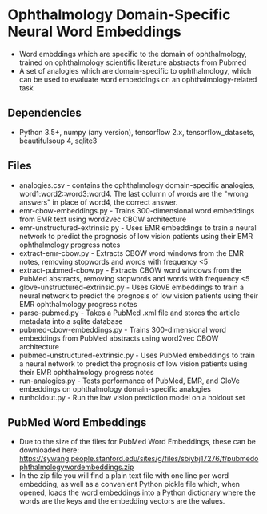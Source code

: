 # Ophthalmology Domain-Specific Neural Word Embeddings

- Word embddings which are specific to the domain of ophthalmology, trained on ophthalmology scientific literature abstracts from Pubmed 
- A set of analogies which are domain-specific to ophthalmology, which can be used to evaluate word embeddings on an ophthalmology-related task

## Dependencies 
- Python 3.5+, numpy (any version), tensorflow 2.x, tensorflow_datasets, beautifulsoup 4, sqlite3

## Files 
- analogies.csv - contains the ophthalmology domain-specific analogies, word1:word2::word3:word4. The last column of words are the "wrong answers" in place of word4, the correct answer. 
- emr-cbow-embeddings.py - Trains 300-dimensional word embeddings from EMR text using word2vec CBOW architecture 
- emr-unstructured-extrinsic.py - Uses EMR embeddings to train a neural network to predict the prognosis of low vision patients using their EMR ophthalmology progress notes
- extract-emr-cbow.py - Extracts CBOW word windows from the EMR notes, removing stopwords and words with frequency <5
- extract-pubmed-cbow.py - Extracts CBOW word windows from the PubMed abstracts, removing stopwords and words with frequency <5
- glove-unstructured-extrinsic.py - Uses GloVE embeddings to train a neural network to predict the prognosis of low vision patients using their EMR ophthalmology progress notes
- parse-pubmed.py - Takes a PubMed .xml file and stores the article metadata into a sqlite database 
- pubmed-cbow-embeddings.py - Trains 300-dimensional word embeddings from PubMed abstracts using word2vec CBOW architecture 
- pubmed-unstructured-extrinsic.py - Uses PubMed embeddings to train a neural network to predict the prognosis of low vision patients using their EMR ophthalmology progress notes
- run-analogies.py - Tests performance of PubMed, EMR, and GloVe embeddings on ophthalmology domain-specific analogies 
- runholdout.py - Run the low vision prediction model on a holdout set 

## PubMed Word Embeddings
- Due to the size of the files for PubMed Word Embeddings, these can be downloaded here: https://sywang.people.stanford.edu/sites/g/files/sbiybj17276/f/pubmedophthalmologywordembeddings.zip
- In the zip file you will find a plain text file with one line per word embedding, as well as a convenient Python pickle file which, when opened, loads the word embeddings into a Python dictionary where the words are the keys and the embedding vectors are the values. 
